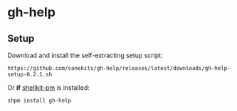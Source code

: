 # gh-help

## Setup

Download and install the self-extracting setup script:

    https://github.com/sanekits/gh-help/releases/latest/downloads/gh-help-setup-0.2.1.sh

Or **if** [shellkit-pm](https://github.com/sanekits/shellkit-pm) is installed:

    shpm install gh-help

##
